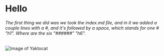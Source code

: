 #  Hello
###### The first thing we did was we took the index.md file, and in it we added a couple lines with a #, and it's followed by a space, which stands for one # "h1". Where are the six "######" "h6".
![Image of Yaktocat](https://octodex.github.com/images/yaktocat.png)
